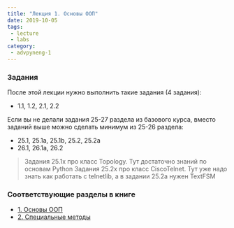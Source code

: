 ```yaml
---
title: "Лекция 1. Основы ООП"
date: 2019-10-05
tags:
 - lecture
 - labs
category:
 - advpyneng-1
---
```


### Задания

После этой лекции нужно выполнить такие задания (4 задания):

* 1.1, 1.2, 2.1, 2.2

Если вы не делали задания 25-27 раздела из базового курса, вместо заданий выше
можно сделать минимум из 25-26 раздела:

* 25.1, 25.1a, 25.1b, 25.2, 25.2a
* 26.1, 26.1a, 26.2


> Задания 25.1x про класс Topology. Тут достаточно знаний по основам Python
> Задания 25.2x про класс CiscoTelnet. Тут уже надо знать как работать с telnetlib, а в задании 25.2a нужен TextFSM

### Соответствующие разделы в книге

* [1. Основы ООП](https://pyneng2.readthedocs.io/en/latest/book/01_oop_basics/index.html)
* [2. Специальные методы](https://pyneng2.readthedocs.io/en/latest/book/02_oop_special_methods/index.html)

